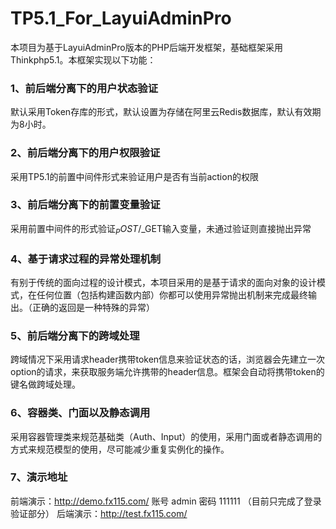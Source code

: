 # TP5.1_For_LayuiAdminPro
本项目为基于LayuiAdminPro版本的PHP后端开发框架，基础框架采用Thinkphp5.1。本框架实现以下功能：
### 1、前后端分离下的用户状态验证
默认采用Token存库的形式，默认设置为存储在阿里云Redis数据库，默认有效期为8小时。
### 2、前后端分离下的用户权限验证
采用TP5.1的前置中间件形式来验证用户是否有当前action的权限
### 3、前后端分离下的前置变量验证
采用前置中间件的形式验证$_POST/$_GET输入变量，未通过验证则直接抛出异常
### 4、基于请求过程的异常处理机制
有别于传统的面向过程的设计模式，本项目采用的是基于请求的面向对象的设计模式，在任何位置（包括构建函数内部）你都可以使用异常抛出机制来完成最终输出。（正确的返回是一种特殊的异常）
### 5、前后端分离下的跨域处理
跨域情况下采用请求header携带token信息来验证状态的话，浏览器会先建立一次option的请求，来获取服务端允许携带的header信息。框架会自动将携带token的键名做跨域处理。
### 6、容器类、门面以及静态调用
采用容器管理类来规范基础类（Auth、Input）的使用，采用门面或者静态调用的方式来规范模型的使用，尽可能减少重复实例化的操作。
### 7、演示地址
前端演示：http://demo.fx115.com/ 账号 admin 密码 111111 （目前只完成了登录验证部分）
后端演示：http://test.fx115.com/
